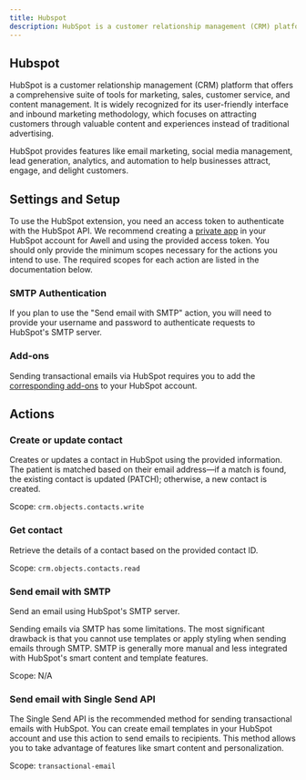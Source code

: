 ```yaml
---
title: Hubspot
description: HubSpot is a customer relationship management (CRM) platform that provides a suite of tools for marketing, sales, customer service, and content management.
---
```


## Hubspot

HubSpot is a customer relationship management (CRM) platform that offers a comprehensive suite of tools for marketing, sales, customer service, and content management. It is widely recognized for its user-friendly interface and inbound marketing methodology, which focuses on attracting customers through valuable content and experiences instead of traditional advertising.

HubSpot provides features like email marketing, social media management, lead generation, analytics, and automation to help businesses attract, engage, and delight customers.

## Settings and Setup

To use the HubSpot extension, you need an access token to authenticate with the HubSpot API. We recommend creating a [private app](https://developers.hubspot.com/docs/api/private-apps) in your HubSpot account for Awell and using the provided access token. You should only provide the minimum scopes necessary for the actions you intend to use. The required scopes for each action are listed in the documentation below.

### SMTP Authentication

If you plan to use the "Send email with SMTP" action, you will need to provide your username and password to authenticate requests to HubSpot's SMTP server.

### Add-ons

Sending transactional emails via HubSpot requires you to add the [corresponding add-ons](https://knowledge.hubspot.com/marketing-email/how-to-use-transactional-email-in-hubspot) to your HubSpot account.

## Actions

### Create or update contact

Creates or updates a contact in HubSpot using the provided information. The patient is matched based on their email address—if a match is found, the existing contact is updated (PATCH); otherwise, a new contact is created.

Scope: `crm.objects.contacts.write`

### Get contact

Retrieve the details of a contact based on the provided contact ID.

Scope: `crm.objects.contacts.read`

### Send email with SMTP

Send an email using HubSpot's SMTP server.

Sending emails via SMTP has some limitations. The most significant drawback is that you cannot use templates or apply styling when sending emails through SMTP. SMTP is generally more manual and less integrated with HubSpot's smart content and template features.

Scope: N/A

### Send email with Single Send API

The Single Send API is the recommended method for sending transactional emails with HubSpot. You can create email templates in your HubSpot account and use this action to send emails to recipients. This method allows you to take advantage of features like smart content and personalization.

Scope: `transactional-email`
